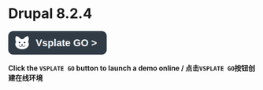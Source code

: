 # Drupal 8.2.4

<a href="https://www.vsplate.com/?docker-compose=https://github.com/vsplate/dcenvs/drupal/8.2.4"><img alt="VSPLATE GO" src="https://raw.githubusercontent.com/vsplate/images/master/vsgo_btn.png" width="200px"></a>

**Click the `VSPLATE GO` button to launch a demo online / 点击`VSPLATE GO`按钮创建在线环境**